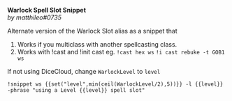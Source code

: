 **Warlock Spell Slot Snippet**  
*by matthileo#0735*  
  
Alternate version of the Warlock Slot alias as a snippet that  
1. Works if you multiclass with another spellcasting class.  
2. Works with !cast and !init cast eg. `!cast hex ws` `!i cast rebuke -t GOB1 ws`  
  
If not using DiceCloud, change `WarlockLevel` to `level`  
  
`!snippet ws {{set("level",min(ceil(WarlockLevel/2),5))}} -l {{level}} -phrase "using a Level {{level}} spell slot"`